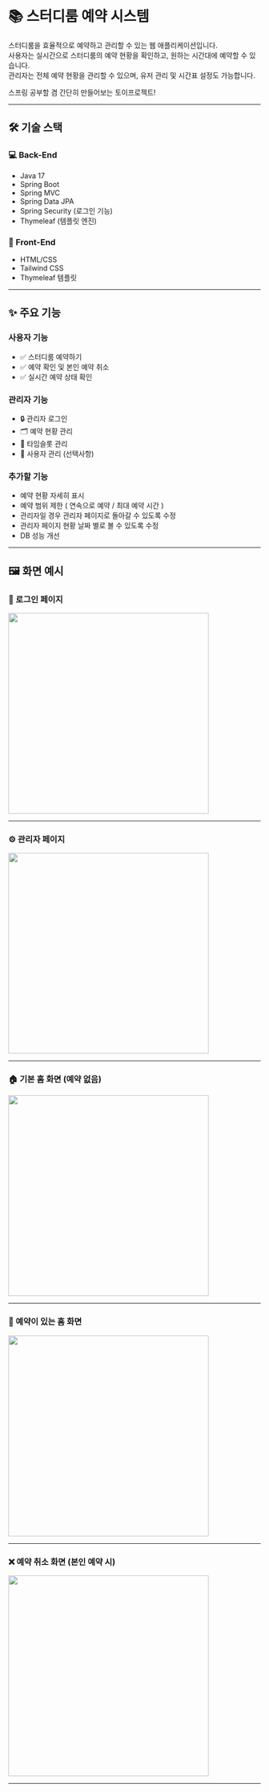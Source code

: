# 📚 스터디룸 예약 시스템

스터디룸을 효율적으로 예약하고 관리할 수 있는 웹 애플리케이션입니다.  
사용자는 실시간으로 스터디룸의 예약 현황을 확인하고, 원하는 시간대에 예약할 수 있습니다.  
관리자는 전체 예약 현황을 관리할 수 있으며, 유저 관리 및 시간표 설정도 가능합니다.

스프링 공부할 겸 간단히 만들어보는 토이프로젝트!

---

## 🛠 기술 스택

### 💻 Back-End
- Java 17
- Spring Boot
- Spring MVC
- Spring Data JPA
- Spring Security (로그인 기능)
- Thymeleaf (템플릿 엔진)


### 🎨 Front-End
- HTML/CSS
- Tailwind CSS
- Thymeleaf 템플릿

---

## ✨ 주요 기능

### 사용자 기능
- ✅ 스터디룸 예약하기
- ✅ 예약 확인 및 본인 예약 취소
- ✅ 실시간 예약 상태 확인

### 관리자 기능
- 🔒 관리자 로그인
- 🗂 예약 현황 관리
- 📅 타임슬롯 관리
- 👥 사용자 관리 (선택사항)

### 추가할 기능
- 예약 현황 자세히 표시
- 예약 범위 제한 ( 연속으로 예약 / 최대 예약 시간 )
- 관리자일 경우 관리자 페이지로 돌아갈 수 있도록 수정
- 관리자 페이지 현황 날짜 별로 볼 수 있도록 수정
- DB 성능 개선
---

## 🖼️ 화면 예시

### 🔐 로그인 페이지
<img src="./images/login_page.png" width="400"/>

---
### ⚙️ 관리자 페이지
<img src="./images/admin_page.png" width="400"/>

---
### 🏠 기본 홈 화면 (예약 없음)
<img src="./images/home_default.png" width="400"/>

---

### 📅 예약이 있는 홈 화면
<img src="./images/home_reserved.png" width="400"/>

---



### ❌ 예약 취소 화면 (본인 예약 시)
<img src="./images/cancel_reservation.png" width="400"/>


---

